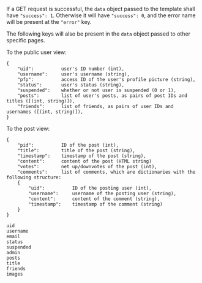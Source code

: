 If a GET request is successful, the `data` object passed to the template shall have `"success": 1`. Otherwise it will have `"success": 0`, and the error name will be present at the `"error"` key.

The following keys will also be present in the `data` object passed to other specific pages.

To the public user view:
```
{
    "uid":          user's ID number (int),
    "username":     user's username (string),
    "pfp":          access ID of the user's profile picture (string),
    "status":       user's status (string),
    "suspended":    whether or not user is suspended (0 or 1),
    "posts":        list of user's posts, as pairs of post IDs and titles ([(int, string)]),
    "friends":      list of friends, as pairs of user IDs and usernames ([(int, string)]),
}
```

To the post view:
```
{
    "pid":          ID of the post (int),
    "title":        title of the post (string),
    "timestamp":    timestamp of the post (string),
    "content":      content of the post (HTML string)
    "votes":        net up/downvotes of the post (int),
    "comments":     list of comments, which are dictionaries with the following structure:
    {
        "uid":          ID of the posting user (int),
        "username":     username of the posting user (string),
        "content":      content of the comment (string),
        "timestamp":    timestamp of the comment (string)
    }
}
```


```
uid
username
email
status
suspended
admin
posts
title
friends
images

```
